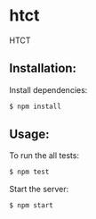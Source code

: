 # htct
HTCT

## Installation:

Install dependencies:
```bash
$ npm install
```

## Usage:

To run the all tests:
```bash
$ npm test
```

Start the server:
```bash
$ npm start
```
